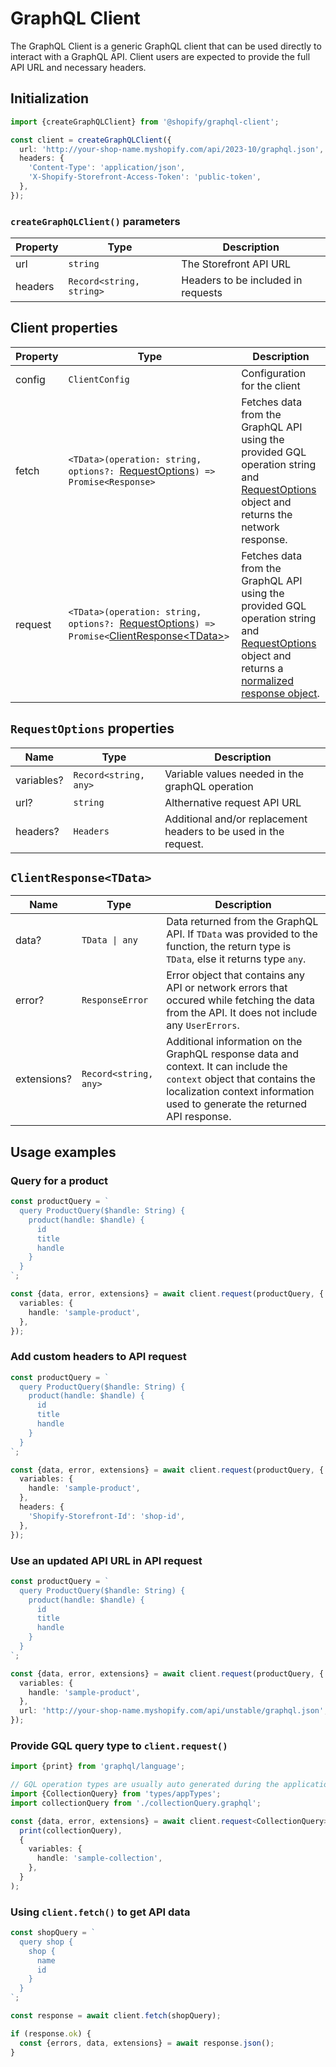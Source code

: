 # GraphQL Client

The GraphQL Client is a generic GraphQL client that can be used directly to interact with a GraphQL API. Client users are expected to provide the full API URL and necessary headers.

## Initialization

```typescript
import {createGraphQLClient} from '@shopify/graphql-client';

const client = createGraphQLClient({
  url: 'http://your-shop-name.myshopify.com/api/2023-10/graphql.json',
  headers: {
    'Content-Type': 'application/json',
    'X-Shopify-Storefront-Access-Token': 'public-token',
  },
});
```

### `createGraphQLClient()` parameters

| Property | Type                     | Description                        |
| -------- | ------------------------ | ---------------------------------- |
| url      | `string`                 | The Storefront API URL             |
| headers  | `Record<string, string>` | Headers to be included in requests |

## Client properties

| Property      | Type                                                                                                                                                 | Description                                                                                                                                                                                                                                                                                                                                                                |
| ------------- | ---------------------------------------------------------------------------------------------------------------------------------------------------- | -------------------------------------------------------------------------------------------------------------------------------------------------------------------------------------------------------------------------------------------------------------------------------------------------------------------------------------------------------------------------- |
| config        | `ClientConfig`                                                                                                                                | Configuration for the client                                                                                                                                                                                                                                                                                                                                               |
| fetch         | `<TData>(operation: string, options?: `[RequestOptions](#requestoptions-properties)`) => Promise<Response>`                                          | Fetches data from the GraphQL API using the provided GQL operation string and [RequestOptions](#requestoptions-properties) object and returns the network response.                                                                                                                                                                                                         |
| request       | `<TData>(operation: string, options?: `[RequestOptions](#requestoptions-properties)`) => Promise<`[ClientResponse\<TData\>](#ClientResponsetdata)`>` | Fetches data from the GraphQL API using the provided GQL operation string and [RequestOptions](#requestoptions-properties) object and returns a [normalized response object](#clientresponsetdata).                                            |

## `RequestOptions` properties

| Name       | Type                  | Description                                                      |
| ---------- | --------------------- | ---------------------------------------------------------------- |
| variables? | `Record<string, any>` | Variable values needed in the graphQL operation                  |
| url?       | `string`              | Althernative request API URL                                     |
| headers?   | `Headers`             | Additional and/or replacement headers to be used in the request. |

## `ClientResponse<TData>`

| Name        | Type                  | Description                                                                                                                                                                                         |
| ----------- | --------------------- | --------------------------------------------------------------------------------------------------------------------------------------------------------------------------------------------------- |
| data?       | `TData \| any`        | Data returned from the GraphQL API. If `TData` was provided to the function, the return type is `TData`, else it returns type `any`.                                                             |
| error?      | `ResponseError`       | Error object that contains any API or network errors that occured while fetching the data from the API. It does not include any `UserErrors`.                                                       |
| extensions? | `Record<string, any>` | Additional information on the GraphQL response data and context. It can include the `context` object that contains the localization context information used to generate the returned API response. |


## Usage examples

### Query for a product

```typescript
const productQuery = `
  query ProductQuery($handle: String) {
    product(handle: $handle) {
      id
      title
      handle
    }
  }
`;

const {data, error, extensions} = await client.request(productQuery, {
  variables: {
    handle: 'sample-product',
  },
});
```

### Add custom headers to API request

```typescript
const productQuery = `
  query ProductQuery($handle: String) {
    product(handle: $handle) {
      id
      title
      handle
    }
  }
`;

const {data, error, extensions} = await client.request(productQuery, {
  variables: {
    handle: 'sample-product',
  },
  headers: {
    'Shopify-Storefront-Id': 'shop-id',
  },
});
```

### Use an updated API URL in API request

```typescript
const productQuery = `
  query ProductQuery($handle: String) {
    product(handle: $handle) {
      id
      title
      handle
    }
  }
`;

const {data, error, extensions} = await client.request(productQuery, {
  variables: {
    handle: 'sample-product',
  },
  url: 'http://your-shop-name.myshopify.com/api/unstable/graphql.json',
});
```

### Provide GQL query type to `client.request()`

```typescript
import {print} from 'graphql/language';

// GQL operation types are usually auto generated during the application build
import {CollectionQuery} from 'types/appTypes';
import collectionQuery from './collectionQuery.graphql';

const {data, error, extensions} = await client.request<CollectionQuery>(
  print(collectionQuery),
  {
    variables: {
      handle: 'sample-collection',
    },
  }
);
```

### Using `client.fetch()` to get API data

```typescript
const shopQuery = `
  query shop {
    shop {
      name
      id
    }
  }
`;

const response = await client.fetch(shopQuery);

if (response.ok) {
  const {errors, data, extensions} = await response.json();
}
```
